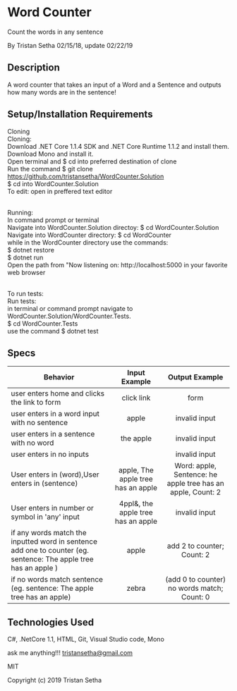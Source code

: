 # Word Counter

Count the words in any sentence

By Tristan Setha 02/15/18, update 02/22/19

## Description

A word counter that takes an input of a Word and a Sentence and outputs how many words are in the sentence!

## Setup/Installation Requirements

Cloning
<br/>Cloning:
<br/>Download .NET Core 1.1.4 SDK and .NET Core Runtime 1.1.2 and install them. Download Mono and install it.
<br/>Open terminal and $ cd into preferred destination of clone
<br/>Run the command $ git clone https://github.com/tristansetha/WordCounter.Solution
<br/>$ cd into WordCounter.Solution
<br/>To edit: open in preffered text editor

<br/>Running:
<br/>In command prompt or terminal
<br/>Navigate into WordCounter.Solution directoy: $ cd WordCounter.Solution
<br/>Navigate into WordCounter directory: $ cd WordCounter
<br/>while in the WordCounter directory use the commands:
<br/>$ dotnet restore
<br/>$ dotnet run
<br/>Open the path from "Now listening on: http://localhost:5000 in your favorite web browser

<br/>To run tests:
<br/>Run tests:
<br/>in terminal or command prompt navigate to WordCounter.Solution/WordCounter.Tests. 
    <br/>$ cd WordCounter.Tests
<br/>use the command $ dotnet test

## Specs

|   Behavior                          | Input Example | Output Example |
| ------------------------------------|:-------------:| :-------------:|
|  user enters home and clicks the link to form | click link  | form |
|  user enters in a word input with no sentence   | apple | invalid input |
|  user enters in a sentence with no word | the apple | invalid input |
|  user enters in no inputs | | invalid input |
|  User enters in (word),User enters in (sentence)  | apple, The apple tree has an apple |  Word: apple, Sentence: he apple tree has an apple, Count: 2  |
|  User enters in number or symbol in 'any' input | 4ppl&, the apple tree has an apple | invalid input |
|  if any words match the inputted word in sentence add one to counter (eg. sentence: The apple tree has an apple ) | apple | add 2 to counter; Count: 2 |
|  if no words match sentence (eg. sentence: The apple tree has an apple) |  zebra | (add 0 to counter) no words match; Count: 0 |


## Technologies Used

C#, .NetCore 1.1, HTML, Git, Visual Studio code, Mono

ask me anything!!! tristansetha@gmail.com

MIT

Copyright (c) 2019 Tristan Setha
